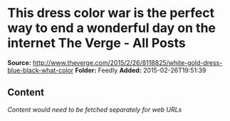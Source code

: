 # This dress color war is the perfect way to end a wonderful day on the internet The Verge - All Posts

**Source:** http://www.theverge.com/2015/2/26/8118825/white-gold-dress-blue-black-what-color
**Folder:** Feedly
**Added:** 2015-02-26T19:51:39




## Content
*Content would need to be fetched separately for web URLs*
